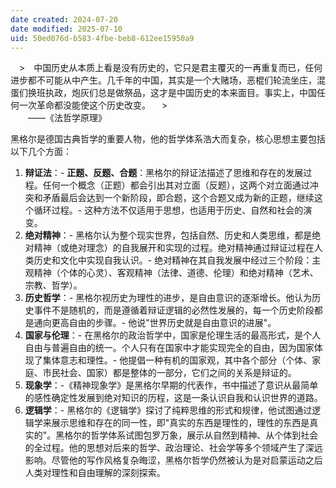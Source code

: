 ```yaml
---
date created: 2024-07-20
date modified: 2025-07-10
uid: 50ed076d-b583-4fbe-beb8-612ee15950a9
---
```

　>　中国历史从本质上看是没有历史的，它只是君主覆灭的一再重复而已，任何进步都不可能从中产生。几千年的中国，其实是一个大赌场，恶棍们轮流坐庄，混蛋们换班执政，炮灰们总是做祭品，这才是中国历史的本来面目。事实上，中国任何一次革命都没能使这个历史改变。
　>  
　　——《法哲学原理》

黑格尔是德国古典哲学的重要人物，他的哲学体系浩大而复杂，核心思想主要包括以下几个方面：

1. **辩证法**：- **正题、反题、合题**：黑格尔的辩证法描述了思维和存在的发展过程。任何一个概念（正题）都会引出其对立面（反题），这两个对立面通过冲突和矛盾最后会达到一个新阶段，即合题，这个合题又成为新的正题，继续这个循环过程。- 这种方法不仅适用于思想，也适用于历史、自然和社会的演变。
2. **绝对精神**：- 黑格尔认为整个现实世界，包括自然、历史和人类思维，都是绝对精神（或绝对理念）的自我展开和实现的过程。绝对精神通过辩证过程在人类历史和文化中实现自我认识。- 绝对精神在其自我发展中经过三个阶段：主观精神（个体的心灵）、客观精神（法律、道德、伦理）和绝对精神（艺术、宗教、哲学）。
3. **历史哲学**：- 黑格尔视历史为理性的进步，是自由意识的逐渐增长。他认为历史事件不是随机的，而是遵循着辩证逻辑的必然性发展的，每一个历史阶段都是通向更高自由的步骤。- 他说"世界历史就是自由意识的进展"。
4. **国家与伦理**：- 在黑格尔的政治哲学中，国家是伦理生活的最高形式，是个人自由与普遍自由的统一。个人只有在国家中才能实现完全的自由，因为国家体现了集体意志和理性。- 他提倡一种有机的国家观，其中各个部分（个体、家庭、市民社会、国家）都是整体的一部分，它们之间的关系是辩证的。
5. **现象学**：-《精神现象学》是黑格尔早期的代表作，书中描述了意识从最简单的感性确定性发展到绝对知识的历程，这是一条认识自我和认识世界的道路。
6. **逻辑学**：- 黑格尔的《逻辑学》探讨了纯粹思维的形式和规律，他试图通过逻辑学来展示思维和存在的同一性，即"真实的东西是理性的，理性的东西是真实的"。黑格尔的哲学体系试图包罗万象，展示从自然到精神、从个体到社会的全过程。他的思想对后来的哲学、政治理论、社会学等多个领域产生了深远影响。尽管他的写作风格复杂晦涩，黑格尔哲学仍然被认为是对启蒙运动之后人类对理性和自由理解的深刻探索。
